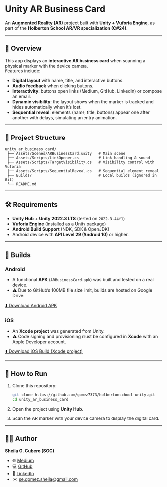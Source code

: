 # Unity AR Business Card

An **Augmented Reality (AR)** project built with **Unity + Vuforia Engine**, as part of the **Holberton School AR/VR specialization (C#24)**.

---

## 🎯 Overview

This app displays an **interactive AR business card** when scanning a physical marker with the device camera.  
Features include:

- **Digital layout** with name, title, and interactive buttons.  
- **Audio feedback** when clicking buttons.  
- **Interactivity**: buttons open links (Medium, GitHub, LinkedIn) or compose an email.  
- **Dynamic visibility**: the layout shows when the marker is tracked and hides automatically when it’s lost.  
- **Sequential reveal**: elements (name, title, buttons) appear one after another with delays, simulating an entry animation.  

---

## 📂 Project Structure

```
unity_ar_business_card/
 ├── Assets/Scenes/ARBusinessCard.unity   # Main scene
 ├── Assets/Scripts/LinkOpener.cs         # Link handling & sound
 ├── Assets/Scripts/TargetVisibility.cs   # Visibility control with Vuforia
 ├── Assets/Scripts/SequentialReveal.cs   # Sequential element reveal
 ├── Builds/                              # Local builds (ignored in Git)
 └── README.md
```

---

## 🛠️ Requirements

- **Unity Hub** + **Unity 2022.3 LTS** (tested on `2022.3.44f1`)  
- **Vuforia Engine** (installed as a Unity package)  
- **Android Build Support** (NDK, SDK & OpenJDK)  
- Android device with **API Level 29 (Android 10)** or higher.  

---

## 📱 Builds

### Android
- A functional **APK** (`ARBusinessCard.apk`) was built and tested on a real device.  
- ⚠️ Due to GitHub’s 100MB file size limit, builds are hosted on Google Drive:  

[⬇️ Download Android APK](https://drive.google.com/file/d/1qxE1KMzEawXPs9z-U1QZucK1KV4WvRSv/view)

### iOS
- An **Xcode project** was generated from Unity.  
- ⚠️ Code signing and provisioning must be configured in **Xcode** with an Apple Developer account.  

[⬇️ Download iOS Build (Xcode project)](soon)

---

## 🚀 How to Run

1. Clone this repository:
   ```bash
   git clone https://github.com/gomez7373/holbertonschool-unity.git
   cd unity_ar_business_card
   ```

2. Open the project using **Unity Hub**.  

3. Scan the AR marker with your device camera to display the digital card.  

---

## 👩‍💻 Author

**Sheila G. Cubero (SGC)**  
- 🌐 [Medium](https://medium.com/@sgc.holberton)  
- 💻 [GitHub](https://github.com/gomez7373)  
- 💼 [LinkedIn](https://www.linkedin.com/in/sheilagomezcubero)  
- ✉️ se.gomez.sheila@gmail.com  

